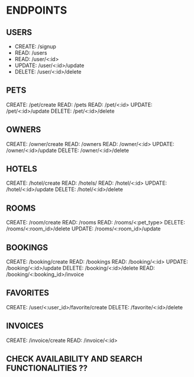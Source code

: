 # ENDPOINTS

## USERS

- CREATE: /signup
- READ: /users
- READ: /user/<:id>
- UPDATE: /user/<:id>/update
- DELETE: /user/<:id>/delete

## PETS

CREATE: /pet/create
READ: /pets
READ: /pet/<:id>
UPDATE: /pet/<:id>/update
DELETE: /pet/<:id>/delete

## OWNERS

CREATE: /owner/create
READ: /owners
READ: /owner/<:id>
UPDATE: /owner/<:id>/update
DELETE: /owner/<:id>/delete

## HOTELS

CREATE: /hotel/create
READ: /hotels/
READ: /hotel/<:id>
UPDATE: /hotel/<:id>/update
DELETE: /hotel/<:id>/delete

## ROOMS

CREATE: /room/create
READ: /rooms
READ: /rooms/<:pet_type>
DELETE: /rooms/<:room_id>/delete
UPDATE: /rooms/<:room_id>/update

<!-- not sure about keeping update room if we can do it from hotel -->

## BOOKINGS

CREATE: /booking/create
READ: /bookings
READ: /booking/<:id>
UPDATE: /booking/<:id>/update
DELETE: /booking/<:id>/delete
READ: /booking/<:booking_id>/invoice

## FAVORITES

CREATE: /user/<:user_id>/favorite/create
DELETE: /favorite/<:id>/delete

## INVOICES

CREATE: /invoice/create
READ: /invoice/<:id>

## CHECK AVAILABILITY AND SEARCH FUNCTIONALITIES ??
